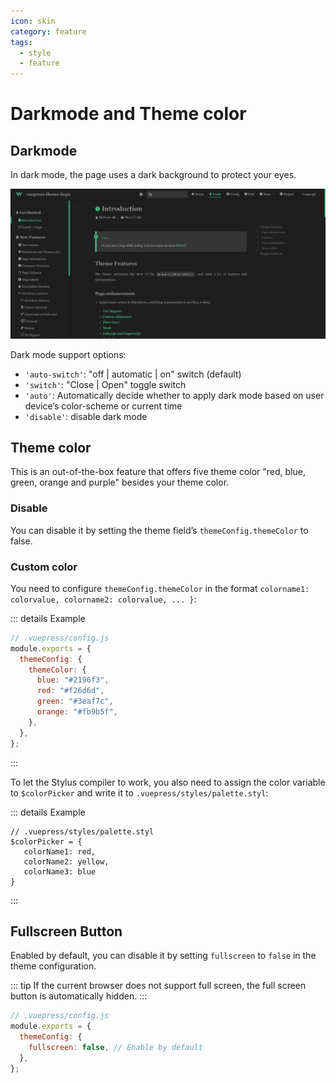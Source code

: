 ```yaml
---
icon: skin
category: feature
tags:
  - style
  - feature
---
```


# Darkmode and Theme color

## Darkmode

In dark mode, the page uses a dark background to protect your eyes.

![Darkmode](./assets/darkmode.png)

Dark mode support options:

- `'auto-switch'`: "off | automatic | on" switch (default)
- `'switch'`: "Close | Open" toggle switch
- `'auto'`: Automatically decide whether to apply dark mode based on user device’s color-scheme or current time
- `'disable'`: disable dark mode

## Theme color

This is an out-of-the-box feature that offers five theme color "red, blue, green, orange and purple" besides your theme color.

### Disable

You can disable it by setting the theme field’s `themeConfig.themeColor` to false.

### Custom color

You need to configure `themeConfig.themeColor` in the format `colorname1: colorvalue, colorname2: colorvalue, ... }`:

::: details Example

```js {5-10}
// .vuepress/config.js
module.exports = {
  themeConfig: {
    themeColor: {
      blue: "#2196f3",
      red: "#f26d6d",
      green: "#3eaf7c",
      orange: "#fb9b5f",
    },
  },
};
```

:::

To let the Stylus compiler to work, you also need to assign the color variable to `$colorPicker` and write it to `.vuepress/styles/palette.styl`:

::: details Example

```stylus
// .vuepress/styles/palette.styl
$colorPicker = {
   colorName1: red,
   colorName2: yellow,
   colorName3: blue
}
```

:::

## Fullscreen Button

Enabled by default, you can disable it by setting `fullscreen` to `false` in the theme configuration.

::: tip
If the current browser does not support full screen, the full screen button is automatically hidden.
:::

```js {4}
// .vuepress/config.js
module.exports = {
  themeConfig: {
    fullscreen: false, // Enable by default
  },
};
```
